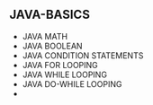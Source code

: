 ## JAVA-BASICS
* JAVA MATH
* JAVA BOOLEAN
* JAVA CONDITION STATEMENTS
* JAVA FOR LOOPING
* JAVA WHILE LOOPING
* JAVA DO-WHILE LOOPING
*    
  
